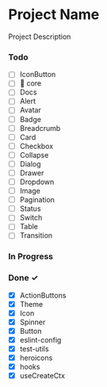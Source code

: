 # Project Name

Project Description

### Todo

- [ ] IconButton
- [ ] 🔎 core
- [ ] Docs
- [ ] Alert
- [ ] Avatar
- [ ] Badge
- [ ] Breadcrumb
- [ ] Card
- [ ] Checkbox
- [ ] Collapse
- [ ] Dialog
- [ ] Drawer
- [ ] Dropdown
- [ ] Image
- [ ] Pagination
- [ ] Status
- [ ] Switch
- [ ] Table
- [ ] Transition

### In Progress

### Done ✓

- [x] ActionButtons
- [x] Theme
- [x] Icon
- [x] Spinner
- [x] Button
- [x] eslint-config
- [x] test-utils
- [x] heroicons
- [x] hooks
- [x] useCreateCtx
